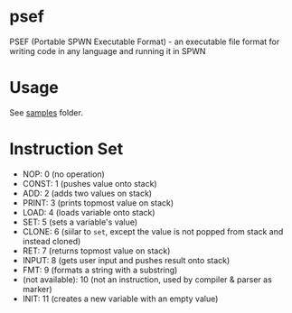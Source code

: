 # psef
PSEF (Portable SPWN Executable Format) - an executable file format for writing code in any language and running it in SPWN

# Usage
See [samples](./samples) folder.

# Instruction Set
- NOP: 0 (no operation)
- CONST: 1 (pushes value onto stack)
- ADD: 2 (adds two values on stack)
- PRINT: 3 (prints topmost value on stack)
- LOAD: 4 (loads variable onto stack)
- SET: 5 (sets a variable's value)
- CLONE: 6 (siilar to `set`, except the value is not popped from stack and instead cloned)
- RET: 7 (returns topmost value on stack)
- INPUT: 8 (gets user input and pushes result onto stack)
- FMT: 9 (formats a string with a substring)
- (not available): 10 (not an instruction, used by compiler & parser as marker)
- INIT: 11 (creates a new variable with an empty value)
